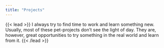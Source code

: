 ```yaml
---
title: "Projects"
---
```


{{< lead >}}
I always try to find time to work and learn something new. Usually, most of these pet-projects don’t see the light of day. They are, however, great opportunities to try something in the real world and learn from it.
{{< /lead >}}

